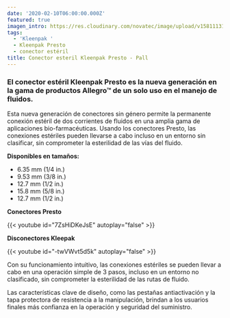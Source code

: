 ```yaml
---
date: '2020-02-10T06:00:00.000Z'
featured: true
imagen_intro: https://res.cloudinary.com/novatec/image/upload/v1581113186/Conector_Pall_Presto_mpsxyz.jpg
tags:
  - 'Kleenpak '
  - Kleenpak Presto
  - conector estéril
title: Conector esteril Kleenpak Presto - Pall
---
```





### **El conector estéril Kleenpak Presto es la nueva generación en la gama de productos Allegro™ de un solo uso en el manejo de fluidos.**

Esta nueva generación de conectores sin género permite la permanente conexión estéril de dos corrientes de fluidos en una amplia gama de aplicaciones bio-farmacéuticas. Usando los conectores Presto, las conexiones estériles pueden llevarse a cabo incluso en un entorno sin clasificar, sin comprometer la esterilidad de las vías del fluido.

**Disponibles en tamaños:**

* 6.35 mm (1/4 in.)
* 9.53 mm (3/8 in.)
* 12.7 mm (1/2 in.)
* 15.8 mm (5/8 in.)
* 12.7 mm (1/2 in.)

**Conectores Presto**

{{< youtube id="7ZsHiDKeJsE" autoplay="false" >}}

**Disconectores Kleepak**

{{< youtube id="-twVWvt5d5k" autoplay="false" >}}

Con su funcionamiento intuitivo, las conexiones estériles se pueden llevar a cabo en una operación simple de 3 pasos, incluso en un entorno no clasificado, sin comprometer la esterilidad de las rutas de fluido.

Las características clave de diseño, como las pestañas antiactivación y la tapa protectora de resistencia a la manipulación, brindan a los usuarios finales más confianza en la operación y seguridad del suministro.
